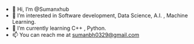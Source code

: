 - 👋 Hi, I’m @Sumanxhub
- 👀 I’m interested in Software development, Data Science, A.I. , Machine Learning.
- 🌱 I’m currently learning C++ , Python.
- 📫 You can reach me at sumanbh0329@gmail.com 














<!---
Sumanxhub/Sumanxhub is a ✨ special ✨ repository because its `README.md` (this file) appears on your GitHub profile.
You can click the Preview link to take a look at your changes.
--->
